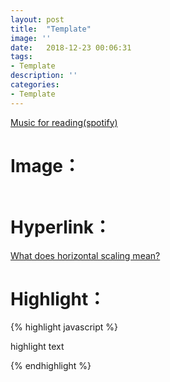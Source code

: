 ```yaml
---
layout: post
title:  "Template"
image: ''
date:   2018-12-23 00:06:31
tags:
- Template
description: ''
categories:
- Template 
---
```


<p class="music-read"><a href="spotify:track:4DAZ8UYNpWVIV46aLkN2Qp">Music for reading(spotify)</a></p>

# Image：

<img src="https://octodex.github.com/images/codercat.jpg" alt="">

# Hyperlink：

<a href="http://dba.stackexchange.com/questions/4508/what-does-horizontal-scaling-mean" target="_blank">What does horizontal scaling mean?</a>

# Highlight：

{% highlight javascript %}

highlight text

{% endhighlight %}